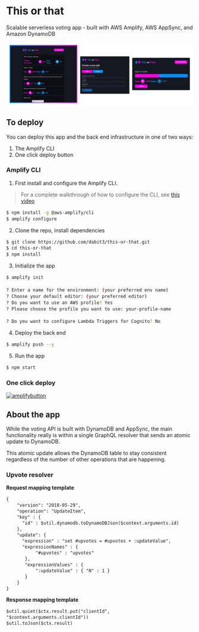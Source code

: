 # This or that

Scalable serverless voting app - built with AWS Amplify, AWS AppSync, and Amazon DynamoDB

![This or that](thisorthat.jpg)

## To deploy

You can deploy this app and the back end infrastructure in one of two ways:

1. The Amplify CLI
2. One click deploy button

### Amplify CLI

1. First install and configure the Amplify CLI.

> For a complete walkthrough of how to configure the CLI, see [this video](https://www.youtube.com/watch?v=fWbM5DLh25U)

```sh
$ npm install -g @aws-amplify/cli
$ amplify configure
```

2. Clone the repo, install dependencies

```sh
$ git clone https://github.com/dabit3/this-or-that.git
$ cd this-or-that
$ npm install
```

3. Initialize the app

```sh
$ amplify init

? Enter a name for the environment: (your preferred env name)
? Choose your default editor: (your preferred editor)
? Do you want to use an AWS profile? Yes
? Please choose the profile you want to use: your-profile-name

? Do you want to configure Lambda Triggers for Cognito? No
```

4. Deploy the back end

```sh
$ amplify push --y
```

5. Run the app

```sh
$ npm start
```

### One click deploy

[![amplifybutton](https://oneclick.amplifyapp.com/button.svg)](https://console.aws.amazon.com/amplify/home#/deploy?repo=https://github.com/dabit3/this-or-that)

## About the app

While the voting API is built with DynamoDB and AppSync, the main functionality really is within a single GraphQL resolver that sends an atomic update to DynamoDB.

This atomic update allows the DynamoDB table to stay consistent regardless of the number of other operations that are happening.

### Upvote resolver

__Request mapping template__

```vtl
{
    "version": "2018-05-29",
    "operation": "UpdateItem",
    "key" : {
      "id" : $util.dynamodb.toDynamoDBJson($context.arguments.id)
    },
    "update": {
      "expression" : "set #upvotes = #upvotes + :updateValue",
      "expressionNames" : {
           "#upvotes" : "upvotes"
       },
       "expressionValues" : {
           ":updateValue" : { "N" : 1 }
       }
    }
}
```

__Response mapping template__

```vtl
$util.quiet($ctx.result.put("clientId", "$context.arguments.clientId"))
$util.toJson($ctx.result)
```
